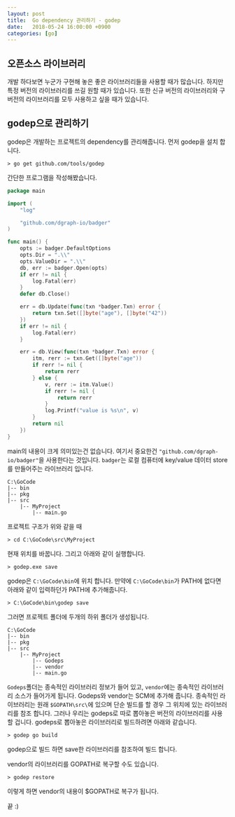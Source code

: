 ```yaml
---
layout: post
title:  Go dependency 관리하기 - godep
date:   2018-05-24 16:00:00 +0900
categories: [go]
---
```


## 오픈소스 라이브러리

개발 하다보면 누군가 구현해 놓은 좋은 라이브러리들을 사용할 때가 많습니다.
하지만 특정 버전의 라이브러리를 쓰길 원할 때가 있습니다. 또한 신규 버전의 라이브러리와 구버전의 라이브러리를
모두 사용하고 싶을 때가 있습니다. 

## godep으로 관리하기

godep은 개발하는 프로젝트의 dependency를 관리해줍니다. 먼저 godep을 설치 합니다.

```text
> go get github.com/tools/godep
```

간단한 프로그램을 작성해봤습니다.

```go
package main

import (
	"log"

	"github.com/dgraph-io/badger"
)

func main() {
	opts := badger.DefaultOptions
	opts.Dir = ".\\"
	opts.ValueDir = ".\\"
	db, err := badger.Open(opts)
	if err != nil {
		log.Fatal(err)
	}
	defer db.Close()

	err = db.Update(func(txn *badger.Txn) error {
		return txn.Set([]byte("age"), []byte("42"))
	})
	if err != nil {
		log.Fatal(err)
	}

	err = db.View(func(txn *badger.Txn) error {
		itm, rerr := txn.Get([]byte("age"))
		if rerr != nil {
			return rerr
		} else {
			v, rerr := itm.Value()
			if rerr != nil {
				return rerr
			}
			log.Printf("value is %s\n", v)
		}
		return nil
	})
}
```

main의 내용이 크게 의미있는건 없습니다. 여기서 중요한건 `"github.com/dgraph-io/badger"`을 사용한다는 것입니다. `badger`는 로컬 컴퓨터에 key/value 데이터 store를 만들어주는 라이브러리 입니다. 

```text
C:\GoCode
|-- bin
|-- pkg
|-- src
    |-- MyProject
        |-- main.go
```

프로젝트 구조가 위와 같을 때

```text
> cd C:\GoCode\src\MyProject
```

현재 위치를 바꿉니다.
그리고 아래와 같이 실행합니다.

```text
> godep.exe save
```

godep은 `C:\GoCode\bin`에 위치 합니다. 
만약에 `C:\GoCode\bin`가 PATH에 없다면 아래와 같이 입력하던가 PATH에 추가해줍니다.

```text
> C:\GoCode\bin\godep save
```

그러면 프로젝트 폴더에 두개의 하위 폴더가 생성됩니다.

```text
C:\GoCode
|-- bin
|-- pkg
|-- src
    |-- MyProject
        |-- Godeps
        |-- vendor
        |-- main.go
```

`Godeps`폴더는 종속적인 라이브러리 정보가 들어 있고, `vendor`에는 종속적인 라이브러리 소스가 들어가게 됩니다. Godeps와 vendor는 SCM에 추가해 줍니다.
종속적인 라이브러리는 원래 `$GOPATH\src\`에 있으며 단순 빌드를 할 경우 그 위치에 있는 라이브러리를 참조 합니다. 그러나 우리는 godeps로 따로 뽑아놓은 버전의 라이브러리를 사용할 겁니다. godeps로 뽑아놓은 라이브러리로 빌드하려면 아래와 같습니다.

```text
> godep go build
```

godep으로 빌드 하면 save한 라이브러리를 참조하여 빌드 합니다.

vendor의 라이브러리를 GOPATH로 복구할 수도 있습니다.

```text
> godep restore
```

이렇게 하면 vendor의 내용이 $GOPATH로 복구가 됩니다.

끝 :)